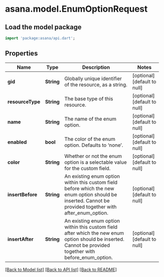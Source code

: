 # asana.model.EnumOptionRequest

## Load the model package
```dart
import 'package:asana/api.dart';
```

## Properties
Name | Type | Description | Notes
------------ | ------------- | ------------- | -------------
**gid** | **String** | Globally unique identifier of the resource, as a string. | [optional] [default to null]
**resourceType** | **String** | The base type of this resource. | [optional] [default to null]
**name** | **String** | The name of the enum option. | [optional] [default to null]
**enabled** | **bool** | The color of the enum option. Defaults to ‘none’. | [optional] [default to null]
**color** | **String** | Whether or not the enum option is a selectable value for the custom field. | [optional] [default to null]
**insertBefore** | **String** | An existing enum option within this custom field before which the new enum option should be inserted. Cannot be provided together with after_enum_option. | [optional] [default to null]
**insertAfter** | **String** | An existing enum option within this custom field after which the new enum option should be inserted. Cannot be provided together with before_enum_option. | [optional] [default to null]

[[Back to Model list]](../README.md#documentation-for-models) [[Back to API list]](../README.md#documentation-for-api-endpoints) [[Back to README]](../README.md)


